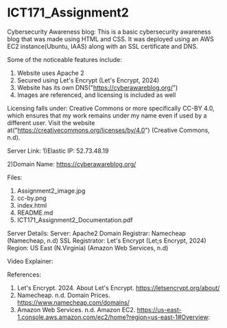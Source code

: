 # ICT171_Assignment2
Cybersecurity Awareness blog:
This is a basic cybersecurity awareness blog that was made using HTML and CSS. It was deployed using an AWS EC2 instance(Ubuntu, IAAS) along with an SSL certificate and DNS.

Some of the noticeable features include:
1) Website uses Apache 2
2) Secured using Let's Encrypt (Let's Encrypt, 2024)
3) Website has its own DNS("https://cyberawareblog.org/")
4) Images are referenced, and licensing is included as well

Licensing falls under:
Creative Commons or more  specifically CC-BY 4.0, which ensures that my work remains under my name even if used by
a different user. Visit the website at("https://creativecommons.org/licenses/by/4.0") (Creative Commons, n.d).

Server Link:
1)Elastic IP: 52.73.48.19

2)Domain Name: https://cyberawareblog.org/

Files:
1) Assignment2_image.jpg
2) cc-by.png
3) index.html
4) README.md
5) ICT171_Assignment2_Documentation.pdf

Server Details:
Server: Apache2
Domain Registrar: Namecheap (Namecheap, n.d)
SSL Registrator: Let's Encrypt (Let;s Encrypt, 2024)
Region: US East (N.Virginia) (Amazon Web Services, n.d)

Video Explainer:



References:
1) Let's Encrypt. 2024. About Let's Encrypt. https://letsencrypt.org/about/
2) Namecheap. n.d. Domain Prices. https://www.namecheap.com/domains/
3) Amazon Web Services. n.d. Amazon EC2. https://us-east-1.console.aws.amazon.com/ec2/home?region=us-east-1#Overview:
   

